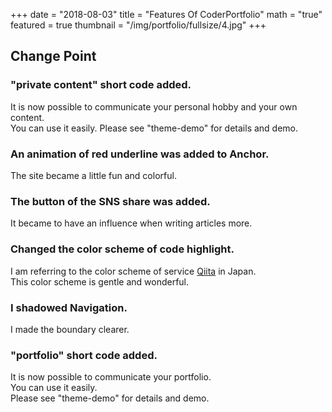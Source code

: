 +++
date = "2018-08-03"
title = "Features Of CoderPortfolio"
math = "true"
featured = true
thumbnail = "/img/portfolio/fullsize/4.jpg"
+++

## Change Point  

### "private content" short code added. 

It is now possible to communicate your personal hobby and your own content.  
You can use it easily.
Please see "theme-demo" for details and demo.  

### An animation of red underline was added to Anchor.

The site became a little fun and colorful.

### The button of the SNS share was added.

It became to have an influence when writing articles more.

### Changed the color scheme of code highlight.

I am referring to the color scheme of service [Qiita](https://qiita.com/) in Japan.  
This color scheme is gentle and wonderful.

### I shadowed Navigation.

I made the boundary clearer.

### "portfolio" short code added.

It is now possible to communicate your portfolio.  
You can use it easily.  
Please see "theme-demo" for details and demo.  